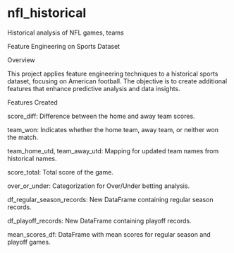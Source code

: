 # nfl_historical
Historical analysis of NFL games, teams

Feature Engineering on Sports Dataset

Overview

This project applies feature engineering techniques to a historical sports dataset, focusing on American football. The objective is to create additional features that enhance predictive analysis and data insights.

Features Created

score_diff: Difference between the home and away team scores.

team_won: Indicates whether the home team, away team, or neither won the match.

team_home_utd, team_away_utd: Mapping for updated team names from historical names.

score_total: Total score of the game.

over_or_under: Categorization for Over/Under betting analysis.

df_regular_season_records: New DataFrame containing regular season records.

df_playoff_records: New DataFrame containing playoff records.

mean_scores_df: DataFrame with mean scores for regular season and playoff games.

